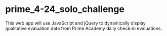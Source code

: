 # prime_4-24_solo_challenge

This web app will use JavaScript and jQuery to dynamically display qualitative evaluation data from Prime Academy daily check-in evaluations. 
